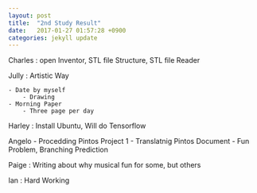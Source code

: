 ```yaml
---
layout: post
title:  "2nd Study Result"
date:   2017-01-27 01:57:28 +0900
categories: jekyll update
---
```


Charles : open Inventor, STL file Structure, STL file Reader

Jully : Artistic Way

	- Date by myself
		- Drawing
	- Morning Paper
		- Three page per day

Harley : Install Ubuntu, Will do Tensorflow

Angelo
	- Procedding Pintos Project 1
	- Translatnig Pintos Document
	- Fun Problem, Branching Prediction

Paige : Writing about why musical fun for some, but others

Ian : Hard Working
